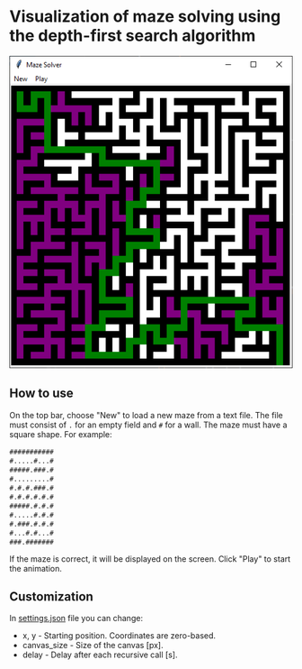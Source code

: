 # Visualization of maze solving using the depth-first search algorithm
![Demo](demo.png)
## How to use
On the top bar, choose "New" to load a new maze from a text file. The file must consist of `.` for an empty field and `#` for a wall. The maze must have a square shape. For example:
```
###########
#.....#...#
#####.###.#
#.........#
#.#.#.###.#
#.#.#.#.#.#
#####.#.#.#
#.....#.#.#
#.###.#.#.#
#...#.#...#
###.#######
```
If the maze is correct, it will be displayed on the screen. Click "Play" to start the animation.
## Customization
In [settings.json](settings.json) file you can change:
* x, y - Starting position. Coordinates are zero-based.
* canvas_size - Size of the canvas [px]. 
* delay - Delay after each recursive call [s].